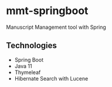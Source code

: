 # mmt-springboot
Manuscript Management tool with Spring 
## Technologies
- Spring Boot
- Java 11
- Thymeleaf
- Hibernate Search with Lucene
